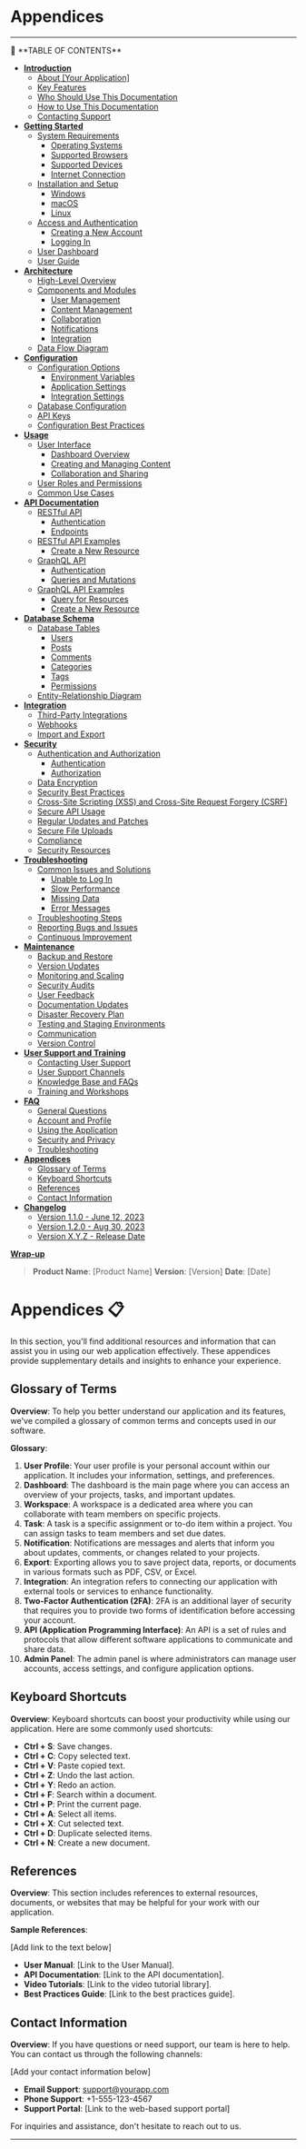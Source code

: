# Appendices

---

<aside>
📜 **TABLE OF CONTENTS**

- [**Introduction**](../INST490%20Final%20Report%20155a1ad092908009821de4c33057f127.md)
    - [About [Your Application]](../INST490%20Final%20Report%20155a1ad092908009821de4c33057f127.md)
    - [Key Features](../INST490%20Final%20Report%20155a1ad092908009821de4c33057f127.md)
    - [Who Should Use This Documentation](../INST490%20Final%20Report%20155a1ad092908009821de4c33057f127.md)
    - [How to Use This Documentation](../INST490%20Final%20Report%20155a1ad092908009821de4c33057f127.md)
    - [Contacting Support](../INST490%20Final%20Report%20155a1ad092908009821de4c33057f127.md)
- [**Getting Started**](Getting%20Started%20155a1ad0929081c6a2e4eaf30b22f77e.md)
    - [System Requirements](Getting%20Started%20155a1ad0929081c6a2e4eaf30b22f77e.md)
        - [Operating Systems](Getting%20Started%20155a1ad0929081c6a2e4eaf30b22f77e.md)
        - [Supported Browsers](Getting%20Started%20155a1ad0929081c6a2e4eaf30b22f77e.md)
        - [Supported Devices](Getting%20Started%20155a1ad0929081c6a2e4eaf30b22f77e.md)
        - [Internet Connection](Getting%20Started%20155a1ad0929081c6a2e4eaf30b22f77e.md)
    - [Installation and Setup](Getting%20Started%20155a1ad0929081c6a2e4eaf30b22f77e.md)
        - [Windows](Getting%20Started%20155a1ad0929081c6a2e4eaf30b22f77e.md)
        - [macOS](Getting%20Started%20155a1ad0929081c6a2e4eaf30b22f77e.md)
        - [Linux](Getting%20Started%20155a1ad0929081c6a2e4eaf30b22f77e.md)
    - [Access and Authentication](Getting%20Started%20155a1ad0929081c6a2e4eaf30b22f77e.md)
        - [Creating a New Account](Getting%20Started%20155a1ad0929081c6a2e4eaf30b22f77e.md)
        - [Logging In](Getting%20Started%20155a1ad0929081c6a2e4eaf30b22f77e.md)
    - [User Dashboard](Getting%20Started%20155a1ad0929081c6a2e4eaf30b22f77e.md)
    - [User Guide](Getting%20Started%20155a1ad0929081c6a2e4eaf30b22f77e.md)
- [**Architecture**](Architecture%20155a1ad0929081a9a653d9ae01eccb50.md)
    - [High-Level Overview](Architecture%20155a1ad0929081a9a653d9ae01eccb50.md)
    - [Components and Modules](Architecture%20155a1ad0929081a9a653d9ae01eccb50.md)
        - [User Management](Architecture%20155a1ad0929081a9a653d9ae01eccb50.md)
        - [Content Management](Architecture%20155a1ad0929081a9a653d9ae01eccb50.md)
        - [Collaboration](Architecture%20155a1ad0929081a9a653d9ae01eccb50.md)
        - [Notifications](Architecture%20155a1ad0929081a9a653d9ae01eccb50.md)
        - [Integration](Architecture%20155a1ad0929081a9a653d9ae01eccb50.md)
    - [Data Flow Diagram](Architecture%20155a1ad0929081a9a653d9ae01eccb50.md)
- [**Configuration**](Configuration%20155a1ad0929081fdbde9e1bb80f5c5ca.md)
    - [Configuration Options](Configuration%20155a1ad0929081fdbde9e1bb80f5c5ca.md)
        - [Environment Variables](Configuration%20155a1ad0929081fdbde9e1bb80f5c5ca.md)
        - [Application Settings](Configuration%20155a1ad0929081fdbde9e1bb80f5c5ca.md)
        - [Integration Settings](Configuration%20155a1ad0929081fdbde9e1bb80f5c5ca.md)
    - [Database Configuration](Configuration%20155a1ad0929081fdbde9e1bb80f5c5ca.md)
    - [API Keys](Configuration%20155a1ad0929081fdbde9e1bb80f5c5ca.md)
    - [Configuration Best Practices](Configuration%20155a1ad0929081fdbde9e1bb80f5c5ca.md)
- [**Usage**](Usage%20155a1ad0929081e5a248ec0ac9d471ac.md)
    - [User Interface](Usage%20155a1ad0929081e5a248ec0ac9d471ac.md)
        - [Dashboard Overview](Usage%20155a1ad0929081e5a248ec0ac9d471ac.md)
        - [Creating and Managing Content](Usage%20155a1ad0929081e5a248ec0ac9d471ac.md)
        - [Collaboration and Sharing](Usage%20155a1ad0929081e5a248ec0ac9d471ac.md)
    - [User Roles and Permissions](Usage%20155a1ad0929081e5a248ec0ac9d471ac.md)
    - [Common Use Cases](Usage%20155a1ad0929081e5a248ec0ac9d471ac.md)
- [**API Documentation**](API%20Documentation%20155a1ad0929081208c5af6d0c031b8a5.md)
    - [RESTful API](API%20Documentation%20155a1ad0929081208c5af6d0c031b8a5.md)
        - [Authentication](API%20Documentation%20155a1ad0929081208c5af6d0c031b8a5.md)
        - [Endpoints](API%20Documentation%20155a1ad0929081208c5af6d0c031b8a5.md)
    - [RESTful API Examples](API%20Documentation%20155a1ad0929081208c5af6d0c031b8a5.md)
        - [Create a New Resource](API%20Documentation%20155a1ad0929081208c5af6d0c031b8a5.md)
    - [GraphQL API](API%20Documentation%20155a1ad0929081208c5af6d0c031b8a5.md)
        - [Authentication](API%20Documentation%20155a1ad0929081208c5af6d0c031b8a5.md)
        - [Queries and Mutations](API%20Documentation%20155a1ad0929081208c5af6d0c031b8a5.md)
    - [GraphQL API Examples](API%20Documentation%20155a1ad0929081208c5af6d0c031b8a5.md)
        - [Query for Resources](API%20Documentation%20155a1ad0929081208c5af6d0c031b8a5.md)
        - [Create a New Resource](API%20Documentation%20155a1ad0929081208c5af6d0c031b8a5.md)
- [**Database Schema**](Database%20Schema%20155a1ad09290817db4e6fe939020c4ca.md)
    - [Database Tables](Database%20Schema%20155a1ad09290817db4e6fe939020c4ca.md)
        - [Users](Database%20Schema%20155a1ad09290817db4e6fe939020c4ca.md)
        - [Posts](Database%20Schema%20155a1ad09290817db4e6fe939020c4ca.md)
        - [Comments](Database%20Schema%20155a1ad09290817db4e6fe939020c4ca.md)
        - [Categories](Database%20Schema%20155a1ad09290817db4e6fe939020c4ca.md)
        - [Tags](Database%20Schema%20155a1ad09290817db4e6fe939020c4ca.md)
        - [Permissions](Database%20Schema%20155a1ad09290817db4e6fe939020c4ca.md)
    - [Entity-Relationship Diagram](Database%20Schema%20155a1ad09290817db4e6fe939020c4ca.md)
- [**Integration**](Integration%20155a1ad0929081179e5ccf1fdab76ebc.md)
    - [Third-Party Integrations](Integration%20155a1ad0929081179e5ccf1fdab76ebc.md)
    - [Webhooks](Integration%20155a1ad0929081179e5ccf1fdab76ebc.md)
    - [Import and Export](Integration%20155a1ad0929081179e5ccf1fdab76ebc.md)
- [**Security**](Security%20155a1ad0929081ab993cecf96f77867b.md)
    - [Authentication and Authorization](Security%20155a1ad0929081ab993cecf96f77867b.md)
        - [Authentication](Security%20155a1ad0929081ab993cecf96f77867b.md)
        - [Authorization](Security%20155a1ad0929081ab993cecf96f77867b.md)
    - [Data Encryption](Security%20155a1ad0929081ab993cecf96f77867b.md)
    - [Security Best Practices](Security%20155a1ad0929081ab993cecf96f77867b.md)
    - [Cross-Site Scripting (XSS) and Cross-Site Request Forgery (CSRF)](Security%20155a1ad0929081ab993cecf96f77867b.md)
    - [Secure API Usage](Security%20155a1ad0929081ab993cecf96f77867b.md)
    - [Regular Updates and Patches](Security%20155a1ad0929081ab993cecf96f77867b.md)
    - [Secure File Uploads](Security%20155a1ad0929081ab993cecf96f77867b.md)
    - [Compliance](Security%20155a1ad0929081ab993cecf96f77867b.md)
    - [Security Resources](Security%20155a1ad0929081ab993cecf96f77867b.md)
- [**Troubleshooting**](Troubleshooting%20155a1ad0929081cfb7d1eed3c6770e1b.md)
    - [Common Issues and Solutions](Troubleshooting%20155a1ad0929081cfb7d1eed3c6770e1b.md)
        - [Unable to Log In](Troubleshooting%20155a1ad0929081cfb7d1eed3c6770e1b.md)
        - [Slow Performance](Troubleshooting%20155a1ad0929081cfb7d1eed3c6770e1b.md)
        - [Missing Data](Troubleshooting%20155a1ad0929081cfb7d1eed3c6770e1b.md)
        - [Error Messages](Troubleshooting%20155a1ad0929081cfb7d1eed3c6770e1b.md)
    - [Troubleshooting Steps](Troubleshooting%20155a1ad0929081cfb7d1eed3c6770e1b.md)
    - [Reporting Bugs and Issues](Troubleshooting%20155a1ad0929081cfb7d1eed3c6770e1b.md)
    - [Continuous Improvement](Troubleshooting%20155a1ad0929081cfb7d1eed3c6770e1b.md)
- [**Maintenance**](Maintenance%20and%20Updates%20155a1ad09290813b8ccfc10091932ac1.md)
    - [Backup and Restore](Maintenance%20and%20Updates%20155a1ad09290813b8ccfc10091932ac1.md)
    - [Version Updates](Maintenance%20and%20Updates%20155a1ad09290813b8ccfc10091932ac1.md)
    - [Monitoring and Scaling](Maintenance%20and%20Updates%20155a1ad09290813b8ccfc10091932ac1.md)
    - [Security Audits](Maintenance%20and%20Updates%20155a1ad09290813b8ccfc10091932ac1.md)
    - [User Feedback](Maintenance%20and%20Updates%20155a1ad09290813b8ccfc10091932ac1.md)
    - [Documentation Updates](Maintenance%20and%20Updates%20155a1ad09290813b8ccfc10091932ac1.md)
    - [Disaster Recovery Plan](Maintenance%20and%20Updates%20155a1ad09290813b8ccfc10091932ac1.md)
    - [Testing and Staging Environments](Maintenance%20and%20Updates%20155a1ad09290813b8ccfc10091932ac1.md)
    - [Communication](Maintenance%20and%20Updates%20155a1ad09290813b8ccfc10091932ac1.md)
    - [Version Control](Maintenance%20and%20Updates%20155a1ad09290813b8ccfc10091932ac1.md)
- [**User Support and Training**](User%20Support%20and%20Training%20155a1ad0929081059836fd1ead2807d0.md)
    - [Contacting User Support](User%20Support%20and%20Training%20155a1ad0929081059836fd1ead2807d0.md)
    - [User Support Channels](User%20Support%20and%20Training%20155a1ad0929081059836fd1ead2807d0.md)
    - [Knowledge Base and FAQs](User%20Support%20and%20Training%20155a1ad0929081059836fd1ead2807d0.md)
    - [Training and Workshops](User%20Support%20and%20Training%20155a1ad0929081059836fd1ead2807d0.md)
- [**FAQ**](FAQ%20155a1ad0929081e7a8d5fbe91a6fffce.md)
    - [General Questions](FAQ%20155a1ad0929081e7a8d5fbe91a6fffce.md)
    - [Account and Profile](FAQ%20155a1ad0929081e7a8d5fbe91a6fffce.md)
    - [Using the Application](FAQ%20155a1ad0929081e7a8d5fbe91a6fffce.md)
    - [Security and Privacy](FAQ%20155a1ad0929081e7a8d5fbe91a6fffce.md)
    - [Troubleshooting](FAQ%20155a1ad0929081e7a8d5fbe91a6fffce.md)
- [**Appendices**](Appendices%20155a1ad09290816cba2dd0c82f769bb6.md)
    - [Glossary of Terms](Appendices%20155a1ad09290816cba2dd0c82f769bb6.md)
    - [Keyboard Shortcuts](Appendices%20155a1ad09290816cba2dd0c82f769bb6.md)
    - [References](Appendices%20155a1ad09290816cba2dd0c82f769bb6.md)
    - [Contact Information](Appendices%20155a1ad09290816cba2dd0c82f769bb6.md)
- [**Changelog**](Changelog%20155a1ad0929081c9905dd8cadf696715.md)
    - [Version 1.1.0 - June 12, 2023](Changelog%20155a1ad0929081c9905dd8cadf696715.md)
    - [Version 1.2.0 - Aug 30, 2023](Changelog%20155a1ad0929081c9905dd8cadf696715.md)
    - [Version X.Y.Z - Release Date](Changelog%20155a1ad0929081c9905dd8cadf696715.md)

[**Wrap-up**](Wrap-up%20155a1ad0929081a5977fd312ebaaba88.md)

</aside>

> **Product Name**: [Product Name]
**Version**: [Version]
**Date**: [Date]
> 

# Appendices 📋

In this section, you'll find additional resources and information that can assist you in using our web application effectively. These appendices provide supplementary details and insights to enhance your experience.

## **Glossary of Terms**

**Overview**: To help you better understand our application and its features, we've compiled a glossary of common terms and concepts used in our software.

**Glossary**:

1. **User Profile**: Your user profile is your personal account within our application. It includes your information, settings, and preferences.
2. **Dashboard**: The dashboard is the main page where you can access an overview of your projects, tasks, and important updates.
3. **Workspace**: A workspace is a dedicated area where you can collaborate with team members on specific projects.
4. **Task**: A task is a specific assignment or to-do item within a project. You can assign tasks to team members and set due dates.
5. **Notification**: Notifications are messages and alerts that inform you about updates, comments, or changes related to your projects.
6. **Export**: Exporting allows you to save project data, reports, or documents in various formats such as PDF, CSV, or Excel.
7. **Integration**: An integration refers to connecting our application with external tools or services to enhance functionality.
8. **Two-Factor Authentication (2FA)**: 2FA is an additional layer of security that requires you to provide two forms of identification before accessing your account.
9. **API (Application Programming Interface)**: An API is a set of rules and protocols that allow different software applications to communicate and share data.
10. **Admin Panel**: The admin panel is where administrators can manage user accounts, access settings, and configure application options.

## **Keyboard Shortcuts**

**Overview**: Keyboard shortcuts can boost your productivity while using our application. Here are some commonly used shortcuts:

- **Ctrl + S**: Save changes.
- **Ctrl + C**: Copy selected text.
- **Ctrl + V**: Paste copied text.
- **Ctrl + Z**: Undo the last action.
- **Ctrl + Y**: Redo an action.
- **Ctrl + F**: Search within a document.
- **Ctrl + P**: Print the current page.
- **Ctrl + A**: Select all items.
- **Ctrl + X**: Cut selected text.
- **Ctrl + D**: Duplicate selected items.
- **Ctrl + N**: Create a new document.

## **References**

**Overview**: This section includes references to external resources, documents, or websites that may be helpful for your work with our application.

**Sample References**:

[Add link to the text below]

- **User Manual**: [Link to the User Manual].
- **API Documentation**: [Link to the API documentation].
- **Video Tutorials**: [Link to the video tutorial library].
- **Best Practices Guide**: [Link to the best practices guide].

## **Contact Information**

**Overview**: If you have questions or need support, our team is here to help. You can contact us through the following channels:

[Add your contact information below]

- **Email Support**: [support@yourapp.com](mailto:support@yourapp.com)
- **Phone Support**: +1-555-123-4567
- **Support Portal**: [Link to the web-based support portal]

For inquiries and assistance, don't hesitate to reach out to us.

---